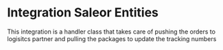 # Integration Saleor Entities

This integration is a handler class that takes care of pushing the orders to logisitcs partner and pulling the packages to update the tracking numbers

